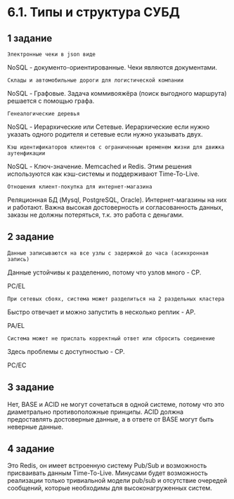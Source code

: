 # 6.1. Типы и структура СУБД

## 1 задание
	
`Электронные чеки в json виде`

NoSQL - документо-ориентированные. Чеки являются документами.

`Склады и автомобильные дороги для логистической компании`

NoSQL - Графовые. Задача коммивояжёра (поиск выгодного маршрута) решается с помощью графа.

`Генеалогические деревья`

NoSQL - Иерархические или Сетевые. Иерархические если нужно указать одного родителя и сетевые если нужно указывать двух.

`Кэш идентификаторов клиентов с ограниченным временем жизни для движка аутенфикации`

NoSQL - Ключ-значение. Memcached и Redis. Этим решения используются как кэш-системы и поддерживают Time-To-Live.

`Отношения клиент-покупка для интернет-магазина`

Реляционная БД (Mysql, PostgreSQL, Oracle). Интернет-магазины на них и работают. Важна высокая достоверность и согласованность данных, заказы не должны потеряться, т.к. это работа с деньгами.

## 2 задание

`Данные записываются на все узлы с задержкой до часа (асинхронная запись)`

Данные устойчивы к разделению, потому что узлов много - CP.

PC/EL

`При сетевых сбоях, система может разделиться на 2 раздельных кластера`

Быстро отвечает и можно запустить в несколько реплик - AP.

PA/EL

`Система может не прислать корректный ответ или сбросить соединение`

Здесь проблемы с доступностью - CP.

PC/EC

## 3 задание

Нет, BASE и ACID не могут сочетаться в одной системе, потому что это диаметрально противоположные принципы. ACID должна предоставлять достоверные данные, а в ответе от BASE могут быть неверные данные.

## 4 задание

Это Redis, он имеет встроенную систему Pub/Sub и возможность присваивать данным Time-To-Live. Минусами будет возможность реализации только тривиальной модели pub/sub и отсутствие очередей сообщений, которые необходимы для высоконагруженных систем.
